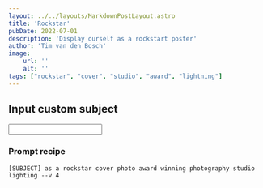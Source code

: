 ```yaml
---
layout: ../../layouts/MarkdownPostLayout.astro
title: 'Rockstar'
pubDate: 2022-07-01
description: 'Display ourself as a rockstart poster'
author: 'Tim van den Bosch'
image:
    url: ''
    alt: ''
tags: ["rockstar", "cover", "studio", "award", "lightning"]
---
```


## Input custom subject
<input name="subject">

### Prompt recipe
```
[SUBJECT] as a rockstar cover photo award winning photography studio lighting --v 4
```